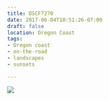 ```yaml
---
title: DSCF7270
date: 2017-06-04T10:51:26-07:00
draft: false
location: Oregon Coast
tags:
- Oregon coast
- on-the-road
- landscapes
- sunsets

---
```

![](https://d17enza3bfujl8.cloudfront.net/DSCF7270.jpg)
